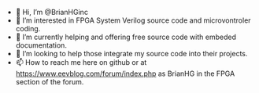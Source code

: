- 👋 Hi, I’m @BrianHGinc
- 👀 I’m interested in FPGA System Verilog source code and microvontroler coding.
- 🌱 I’m currently helping and offering free source code with embeded documentation.
- 💞️ I’m looking to help those integrate my source code into their projects.
- 📫 How to reach me here on github or at https://www.eevblog.com/forum/index.php as BrianHG in the FPGA section of the forum.

<!---
BrianHGinc/BrianHGinc is a ✨ special ✨ repository because its `README.md` (this file) appears on your GitHub profile.
You can click the Preview link to take a look at your changes.
--->
